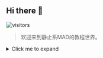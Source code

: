 ## Hi there 👋

<!--

**Here are some ideas to get you started:**

🙋‍♀️ A short introduction - what is your organization all about?
🌈 Contribution guidelines - how can the community get involved?
👩‍💻 Useful resources - where can the community find your docs? Is there anything else the community should know?
🍿 Fun facts - what does your team eat for breakfast?
🧙 Remember, you can do mighty things with the power of [Markdown](https://docs.github.com/github/writing-on-github/getting-started-with-writing-and-formatting-on-github/basic-writing-and-formatting-syntax)
-->

<!--
![105373](./assets/105373.jpg)
-->

![visitors](https://visitor-badge.glitch.me/badge?page_id=mad-center.github&left_color=gray&right_color=green)

> 欢迎来到静止系MAD的教程世界。

<details>
  <summary>Click me to expand</summary>
  ![105373](https://github.com/mad-center/.github/blob/main/profile/assets/narcissu-1.jpeg)
</details>    

